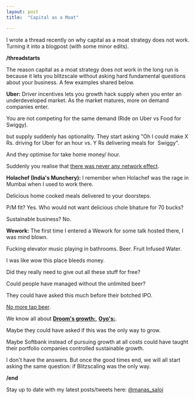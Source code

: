 ```yaml
---
layout: post
title:  "Capital as a Moat"

---
```

I wrote a thread recently on why capital as a moat strategy does not work. Turning it into a blogpost (with some minor edits).

**/threadstarts**

The reason capital as a moat strategy does not work in the long run is because it lets you blitzscale without asking hard fundamental questions about your business. A few examples shared below.

**Uber:** Driver incentives lets you growth hack supply when you enter an underdeveloped market. As the market matures, more on demand companies enter.

You are not competing for the same demand (Ride on Uber vs Food for Swiggy).

but supply suddenly has optionality.
They start asking "Oh I could make X Rs. driving for Uber for an hour vs. Y Rs delivering meals for  Swiggy".

And they optimise for take home money/ hour.

Suddenly you realise that [there was never any network effect](https://medium.com/@gerstenzang/no-network-for-uber-175a866baaef).

**Holachef (India's Munchery):** I remember when Holachef was the rage in Mumbai when I used to work there.

Delicious home cooked meals delivered to your doorsteps.

P/M fit? Yes. Who would not want delicious chole bhature for 70 bucks?

Sustainable business? No.

**Wework:** The first time I entered a Wework for some talk hosted there, I was mind blown.

Fucking elevator music playing in bathrooms. Beer. Fruit Infused Water.

I was like wow this place bleeds money.

Did they really need to give out all these stuff for free?

Could people have managed without the unlimited beer?

They could have asked this much before their botched IPO.

[No more tap beer](https://vox.com/the-goods/2018/10/31/18049142/wework-beer-wine-policy).

We know all about [**Droom's growth:**](https://the-ken.com/story/perhaps-the-most-ingenious-story-of-the-indian-internet-startup-ecosystem-of-this-decade/), [**Oyo's:**](https://nytimes.com/2020/01/13/technology/oyo-hotel-india-softbank.html).

Maybe they could have asked if this was the only way to grow.

Maybe Softbank instead of pursuing growth at all costs could have taught their portfolio companies controlled sustainable growth.

I don't have the answers. But once the good times end, we will all start asking the same question: if Blitzscaling was the only way.

**/end**

Stay up to date with my latest posts/tweets here: [@manas_saloi](http://twitter.com/manas_saloi)
